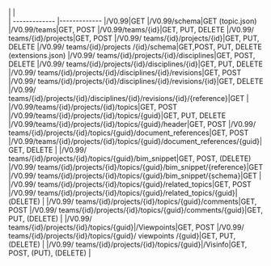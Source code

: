 |        |            
| ------------- |-------------
|/V0.99|GET
|/V0.99/schema|GET (topic.json)
|/V0.99/teams|GET, POST
|/V0.99/teams/{id}|GET, PUT, DELETE
|/V0.99/ teams/{id}/projects|GET, POST
|/V0.99/ teams/{id}/projects/{id}|GET, PUT, DELETE
|/V0.99/ teams/{id}/projects /{id}/schema|GET,POST, PUT, DELETE (extensions.json)
|/V0.99/ teams/{id}/projects/{id}/disciplines|GET, POST, DELETE
|/V0.99/ teams/{id}/projects/{id}/disciplines/{id}|GET, PUT, DELETE
|/V0.99/ teams/{id}/projects/{id}/disciplines/{id}/revisions|GET, POST
|/V0.99/ teams/{id}/projects/{id}/disciplines/{id}/revisions/{id}|GET, DELETE
|/V0.99/ teams/{id}/projects/{id}/disciplines/{id}/revisions/{id}/{reference}|GET
|
|/V0.99/teams/{id}/projects/{id}/topics|GET, POST
|/V0.99/teams/{id}/projects/{id}/topics/{guid}|GET, PUT, DELETE
|/V0.99/teams/{id}/projects/{id}/topics/{guid}/header|GET, POST
|/V0.99/ teams/{id}/projects/{id}/topics/{guid}/document_references|GET, POST
|/V0.99/teams/{id}/projects/{id}/topics/{guid}/document_references/{guid}|GET, DELETE
|
|/V0.99/ teams/{id}/projects/{id}/topics/{guid}/bim_snippet|GET, POST, (DELETE)
|/V0.99/ teams/{id}/projects/{id}/topics/{guid}/bim_snippet/{reference}|GET
|/V0.99/ teams/{id}/projects/{id}/topics/{guid}/bim_snippet/{schema}|GET
|
|/V0.99/ teams/{id}/projects/{id}/topics/{guid}/related_topics|GET, POST
|/V0.99/ teams/{id}/projects/{id}/topics/{guid}/related_topics/{guid}|(DELETE)
|
|/V0.99/ teams/{id}/projects/{id}/topics/{guid}/comments|GET, POST
|/V0.99/ teams/{id}/projects/{id}/topics/{guid}/comments/{guid}|GET, PUT, (DELETE)
|
|/V0.99/ teams/{id}/projects/{id}/topics/{guid}|/Viewpoints|GET, POST
|/V0.99/ teams/{id}/projects/{id}/topics/{guid}/ viewpoints /{guid}|GET, PUT, (DELETE)
|
|/V0.99/ teams/{id}/projects/{id}/topics/{guid}|/Visinfo|GET, POST, (PUT), (DELETE)
|




